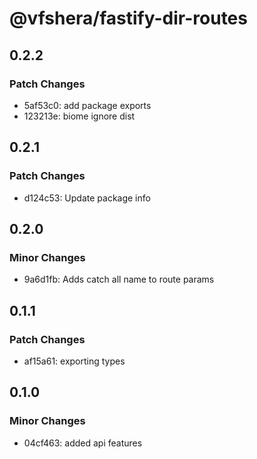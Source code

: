 # @vfshera/fastify-dir-routes

## 0.2.2

### Patch Changes

- 5af53c0: add package exports
- 123213e: biome ignore dist

## 0.2.1

### Patch Changes

- d124c53: Update package info

## 0.2.0

### Minor Changes

- 9a6d1fb: Adds catch all name to route params

## 0.1.1

### Patch Changes

- af15a61: exporting types

## 0.1.0

### Minor Changes

- 04cf463: added api features
